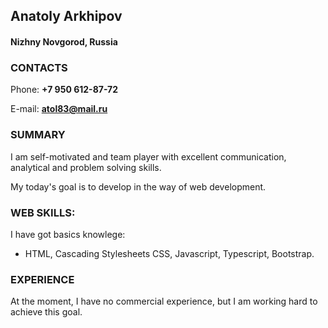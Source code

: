 ## Anatoly Arkhipov

#### Nizhny Novgorod, Russia

### CONTACTS

Phone: **+7 950 612-87-72**

E-mail: **atol83@mail.ru**

### SUMMARY

I am self-motivated and team player with excellent communication, analytical and problem solving skills.

My today's goal is to develop in the way of web development.

### WEB SKILLS:

I have got basics knowlege:

- HTML, Cascading Stylesheets CSS, Javascript, Typescript, Bootstrap.

### EXPERIENCE

At the moment, I have no commercial experience, but I am working hard to achieve this goal.
